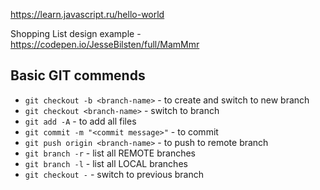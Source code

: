 https://learn.javascript.ru/hello-world

Shopping List design example - https://codepen.io/JesseBilsten/full/MamMmr

## Basic GIT commends

- `git checkout -b <branch-name>` - to create and switch to new branch
- `git checkout <branch-name>` - switch to branch
- `git add -A` - to add all files
- `git commit -m "<commit message>"` - to commit
- `git push origin <branch-name>` - to push to remote branch
- `git branch -r` - list all REMOTE branches
- `git branch -l` - list all LOCAL branches
- `git checkout -` - switch to previous branch
